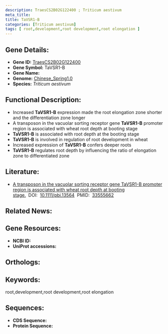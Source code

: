 ```yaml
---
description: TraesCS2B02G122400 ; Triticum aestivum
meta_title:
title: TaVSR1-B
categories: [Triticum aestivum]
tags: [ root,development,root development,root elongation ]
---
```


## Gene Details:
- **Gene ID:**	[TraesCS2B02G122400]()
- **Gene Symbol:** TaVSR1-B
- **Gene Name:** 
- **Genome:** [Chinese_Spring1.0]()
- **Species:** *Triticum aestivum*

## Functional Description:
   - Increased **TaVSR1-B** expression made the root elongation zone shorter and the differentiation zone longer
   - A transposon in the vacuolar sorting receptor gene **TaVSR1-B** promoter region is associated with wheat root depth at booting stage
   - **TaVSR1-B** is associated with root depth at the booting stage
   - **TaVSR1-B** is involved in regulation of root development in wheat
   - Increased expression of **TaVSR1-B** confers deeper roots
   - **TaVSR1-B** regulates root depth by influencing the ratio of elongation zone to differentiated zone

## Literature:
   - [A transposon in the vacuolar sorting receptor gene TaVSR1-B promoter region is associated with wheat root depth at booting stage.]( https://onlinelibrary.wiley.com/doi/10.1111/pbi.13564)&nbsp;&nbsp;DOI:&nbsp;&nbsp;[10.1111/pbi.13564](https://onlinelibrary.wiley.com/doi/10.1111/pbi.13564)&nbsp;&nbsp;PMID:&nbsp;&nbsp;[33555662](https://pubmed.ncbi.nlm.nih.gov/33555662/)

## Related News:

## Gene Resources:
- **NCBI ID:** [](https://www.ncbi.nlm.nih.gov/gene/?term=)
- **UniProt accessions:** [](https://www.uniprot.org/uniprotkb//entry)

## Orthologs:

## Keywords:
root,development,root development,root elongation

## Sequences:
- **CDS Sequence:**
- **Protein Sequence:**
